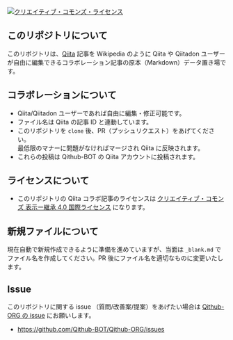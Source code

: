 <a rel="license" href="http://creativecommons.org/licenses/by-sa/4.0/"><img alt="クリエイティブ・コモンズ・ライセンス" style="border-width:0" src="https://i.creativecommons.org/l/by-sa/4.0/80x15.png" /></a>

## このリポジトリについて

このリポジトリは、[Qiita](https://qiita.com "Qiita プログラマのための技術情報共有サービス") 記事を Wikipedia のように Qiita や Qiitadon ユーザーが自由に編集できるコラボレーション記事の原本（Markdown）データ置き場です。

## コラボレーションについて

- Qiita/Qiitadon ユーザーであれば自由に編集・修正可能です。
- ファイル名は Qiita の記事 ID と連動しています。
- このリポジトリを `clone` 後、PR（プッシュリクエスト）をあげてください。<br>最低限のマナーに問題がなければマージされ Qiita に反映されます。
- これらの投稿は Qithub-BOT の Qiita アカウントに投稿されます。

## ライセンスについて

- このリポジトリの Qiita コラボ記事のライセンスは [クリエイティブ・コモンズ 表示ー継承 4.0 国際ライセンス](https://github.com/Qithub-BOT/Qithub-ORG/blob/master/LICENSE_OUTLINE.md) になります。

## 新規ファイルについて

現在自動で新規作成できるように準備を進めていますが、当面は `_blank.md` でファイル名を作成してください。PR 後にファイル名を適切なものに変更いたします。

## Issue

このリポジトリに関する issue （質問/改善案/提案）をあげたい場合は [Qithub-ORG の issue](https://github.com/Qithub-BOT/Qithub-ORG/issues) にお願いします。

- https://github.com/Qithub-BOT/Qithub-ORG/issues



